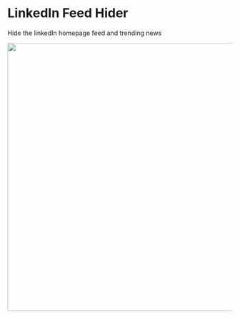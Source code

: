 <h1><strong>LinkedIn Feed Hider</strong></h1>
<p>Hide the linkedIn homepage feed and trending news</p>
<p><img style="display: block; margin-left: auto; margin-right: auto;" src="https://drive.google.com/uc?export=view&amp;id=1WIr_Z-A3PW4mVXT_MD9dVxfdEHAPf_ER" alt="" width="600" /></p>
